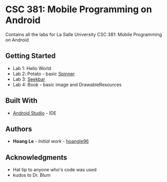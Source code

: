 # CSC 381: Mobile Programming on Android

Contains all the labs for La Salle University CSC 381: Mobile Programming on Android

## Getting Started

* Lab 1: Hello World
* Lab 2: Potato - basic [Spinner](https://developer.android.com/reference/android/widget/Spinner.html)
* Lab 3: [Seekbar](https://developer.android.com/reference/android/widget/SeekBar.html)
* Lab 4: Book - basic image and DrawableResources

## Built With

* [Android Studio](https://developer.android.com/studio/index.html) - IDE

## Authors

* **Hoang Le** - *Initial work* - [hoangle96](https://github.com/hoangle96)


## Acknowledgments

* Hat tip to anyone who's code was used
* kudos to Dr. Blum

